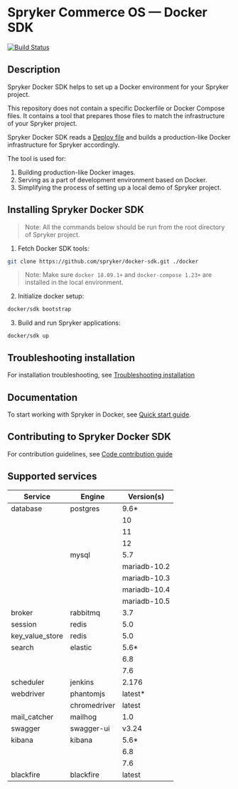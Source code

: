 # Spryker Commerce OS — Docker SDK
[![Build Status](https://travis-ci.com/spryker/docker-sdk.svg?branch=master)](https://travis-ci.com/spryker/docker-sdk)

## Description

Spryker Docker SDK helps to set up a Docker environment for your Spryker project.

This repository does not contain a specific Dockerfile or Docker Compose files. It contains a tool that prepares those files to match the infrastructure of your Spryker project.


Spryker Docker SDK reads a [Deploy file](docs/99-deploy-file-reference.v1.md) and builds a production-like Docker infrastructure for Spryker accordingly.

The tool is used for:

1. Building production-like Docker images.
1. Serving as a part of development environment based on Docker.
1. Simplifying the process of setting up a local demo of Spryker project.

## Installing Spryker Docker SDK
> Note: All the commands below should be run from the root directory of Spryker project.

1. Fetch Docker SDK tools:
```bash
git clone https://github.com/spryker/docker-sdk.git ./docker
```

> Note: Make sure `docker 18.09.1+` and `docker-compose 1.23+` are installed in the local environment.


2. Initialize docker setup:

```bash
docker/sdk bootstrap
```

3. Build and run Spryker applications:
```
docker/sdk up
```

## Troubleshooting installation

For installation troubleshooting, see [Troubleshooting installation](docs/09-troubleshooting.md#troubleshooting-installation)

## Documentation

To start working with Spryker in Docker, see [Quick start guide](docs/01-quick-start-guide.md).

## Contributing to Spryker Docker SDK

For contribution guidelines, see [Code contribution guide](https://documentation.spryker.com/docs/code-contribution-guide#code-contribution-guide)

## Supported services

| Service  | Engine  | Version(s)  |
|---|---|---|
| database  | postgres  | 9.6*  |
|   |   | 10  |
|   |   | 11  |
|   |   | 12  |
|   | mysql  | 5.7  |
|   |   | mariadb-10.2  |
|   |   | mariadb-10.3  |
|   |   | mariadb-10.4  |
|   |   | mariadb-10.5  |
| broker  | rabbitmq  | 3.7  |
| session  | redis  | 5.0  |
| key_value_store  | redis  | 5.0  |
| search  | elastic  | 5.6*  |
|   |   | 6.8  |
|   |   | 7.6  |
| scheduler  | jenkins  | 2.176  |
| webdriver  | phantomjs  | latest* |
|   | chromedriver  | latest |
| mail_catcher  | mailhog  | 1.0  |
| swagger  | swagger-ui  | v3.24  |
| kibana  | kibana  | 5.6* |
|   |   | 6.8 |
|   |   | 7.6 |
| blackfire  | blackfire  | latest |
